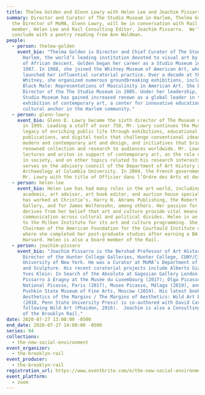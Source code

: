 ```yaml
---
title: Thelma Golden and Glenn Lowry with Helen Lee and Joachim Pissarro
summary: Director and Curator of The Studio Museum in Harlem, Thelma Golden, and
  the Director of MoMA, Glenn Lowry, will be in conversation with Rail board
  member, Helen Lee and Rail Consulting Editor, Joachim Pissarro.  We'll
  conclude with a poetry reading from Ann Waldman.
people:
  - person: thelma-golden
    event_bio: "Thelma Golden is Director and Chief Curator of The Studio Museum in
      Harlem, the world’s leading institution devoted to visual art by artists
      of African descent. Golden began her career as a Studio Museum intern in
      1987. In 1988, she joined the Whitney Museum of American Art, where she
      launched her influential curatorial practice. Over a decade at the
      Whitney, she organized numerous groundbreaking exhibitions, including
      Black Male: Representations of Masculinity in American Art. She became
      Director of the The Studio Museum in 2005. Under her leadership, the
      Studio Museum has gained increased renown as a global leader in the
      exhibition of contemporary art, a center for innovative education, and a
      cultural anchor in the Harlem community."
  - person: glenn-lowry
    event_bio: Glenn D. Lowry became the sixth director of The Museum of Modern Art
      in 1995. Leading a staff of over 750, Mr. Lowry continues the Museum’s
      legacy of enriching public life through exhibitions, educational programs,
      publications, and digital tools that challenge conventional ideas about
      modern and contemporary art and design, and initiatives that bring MoMA’s
      renowned collection and research to audiences worldwide. Mr. Lowry
      lectures and writes in support of contemporary art, on the role of museums
      in society, and on other topics related to his research interests. He also
      serves on the advisory council of the Department of Art History and
      Archaeology at Columbia University. In 2004, the French government honored
      Mr. Lowry with the title of Officier dans l’Ordre des Arts et des Lettres.
  - person: helen-lee
    event_bio: Helen Lee has had many roles in the art world, including collector,
      academic, art advisor, art book editor, and auction house specialist. She
      has worked at Christie’s, Harry N. Abrams Publishing, the Robert Miller
      Gallery, and for James Wolfensohn, among others. Her passion for the arts
      derives from her belief that art and culture provide vital means of
      communication across cultural and political divides. Helen is an advisor
      to the Milken Institute for its art and culture programming. She is the
      Chairman of the American Foundation for the Courtauld Institute of Art,
      where she completed her post-graduate studies after earning a BA from
      Harvard. Helen is also a board member of the Rail.
  - person: joachim-pissaro
    event_bio: "Joachim Pissarro is the Bershad Professor of Art History and
      Director of the Hunter College Galleries, Hunter College, CUNY/City
      University of New York. He was a Curator at MoMA’s Department of Painting
      and Sculpture. His recent curatorial projects include Alberto Giacometti |
      Yves Klein: In Search of the Absolute at Gagosian Gallery London (2016);
      Pissarro à Eragny at the Musée du Luxembourg (2017); Olga Picasso, Musée
      National Picasso, Paris (2017), Museo Picasso, Málaga (2019), and the
      Pushkin State Museum of Fine Arts, Moscow (2019). His latest book
      Aesthetics of the Margins / The Margins of Aesthetics: Wild Art Explained
      (2018, Penn State University Press) is co-authored with David Carrier,
      following Wild Art (Phaidon, 2016).  Joachim is also a Consulting Editor
      of the Brooklyn Rail."
date: 2020-07-27 13:00:00 -0500
end_date: 2020-07-27 14:00:00 -0500
series: 94
collections:
  - the-new-social-environment
event_organizer:
  - the-brooklyn-rail
event_producer:
  - the-brooklyn-rail
registration_url: https://www.eventbrite.com/e/the-new-social-environment-94-thelma-golden-and-glenn-lowry-tickets-114411634278
event_platform:
  - zoom
---
```

